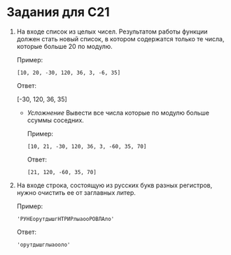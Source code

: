 # Задания для С21

1. На входе список из целых чисел. Результатом работы функции должен стать новый список, в котором содержатся только те числа, которые больше 20 по модулю.

   Пример:

   `[10, 20, -30, 120, 36, 3, -6, 35]`

   Ответ:

   [-30, 120, 36, 35]

   * *Усложнение* Вывести все числа которые по модулю больше ссуммы соседних.
     
       Пример:
   
      `[10, 21, -30, 120, 36, 3, -60, 35, 70]`
   
      Ответ:
   
      `[21, 120, -60, 35, 70]`

2. На входе строка, состоящую из русских букв разных регистров, нужно очистить ее от заглавных литер.

   Пример:

   `'РУНЕорутдышгНТРИРлыаооРОВЛАло'`

   Ответ:

   `'орутдышглыаооло'`

